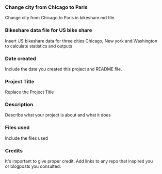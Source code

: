 ### Change city from Chicago to Paris
Change city from Chicago to Paris in bikeshare.md file.

### Bikeshare data file for US bike share
Insert US bikeshare data for three cities Chicago, New york and Washington to calculate statistics and outputs

### Date created
Include the date you created this project and README file.

### Project Title
Replace the Project Title

### Description
Describe what your project is about and what it does

### Files used
Include the files used

### Credits
It's important to give proper credit. Add links to any repo that inspired you or blogposts you consulted.

